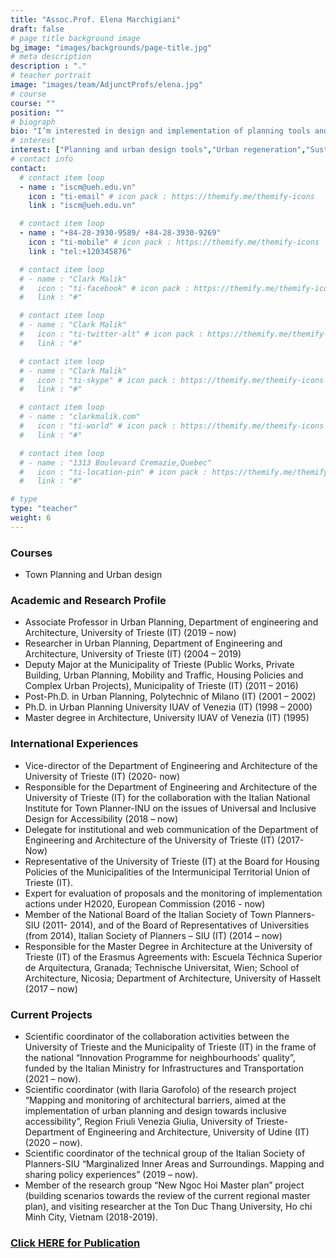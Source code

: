 ```yaml
---
title: "Assoc.Prof. Elena Marchigiani"
draft: false
# page title background image
bg_image: "images/backgrounds/page-title.jpg"
# meta description
description : "."
# teacher portrait
image: "images/team/AdjunctProfs/elena.jpg"
# course
course: ""
position: ""
# biograph
bio: "I’m interested in design and implementation of planning tools and urban projects, in the fields of social housing and neighbourhood regeneration, town planning and city management, territorial and landscape planning and design, public spatial policies (housing, welfare and mobility), participatory design processes."
# interest
interest: ["Planning and urban design tools","Urban regeneration","Sustainable Mobility","Integrated maritime and coastal planning"]
# contact info
contact:
  # contact item loop
  - name : "iscm@ueh.edu.vn"
    icon : "ti-email" # icon pack : https://themify.me/themify-icons
    link : "iscm@ueh.edu.vn"

  # contact item loop
  - name : "+84-28-3930-9589/ +84-28-3930-9269"
    icon : "ti-mobile" # icon pack : https://themify.me/themify-icons
    link : "tel:+120345876"

  # contact item loop
  # - name : "Clark Malik"
  #   icon : "ti-facebook" # icon pack : https://themify.me/themify-icons
  #   link : "#"

  # contact item loop
  # - name : "Clark Malik"
  #   icon : "ti-twitter-alt" # icon pack : https://themify.me/themify-icons
  #   link : "#"

  # contact item loop
  # - name : "Clark Malik"
  #   icon : "ti-skype" # icon pack : https://themify.me/themify-icons
  #   link : "#"

  # contact item loop
  # - name : "clarkmalik.com"
  #   icon : "ti-world" # icon pack : https://themify.me/themify-icons
  #   link : "#"

  # contact item loop
  # - name : "1313 Boulevard Cremazie,Quebec"
  #   icon : "ti-location-pin" # icon pack : https://themify.me/themify-icons
  #   link : "#"

# type
type: "teacher"
weight: 6
---
```

### Courses
* Town Planning and Urban design

### Academic and Research Profile
* Associate Professor in Urban Planning, Department of engineering and Architecture, University of Trieste (IT) (2019 – now)
* Researcher in Urban Planning, Department of Engineering and Architecture, University of Trieste (IT) (2004 – 2019)
* Deputy Major at the Municipality of Trieste (Public Works, Private Building, Urban Planning, Mobility and Traffic, Housing Policies and Complex Urban Projects), Municipality of Trieste (IT) (2011 – 2016)
* Post-Ph.D. in Urban Planning, Polytechnic of Milano (IT) (2001 – 2002)
* Ph.D. in Urban Planning University IUAV of Venezia (IT) (1998 – 2000)
* Master degree in Architecture, University IUAV of Venezia (IT) (1995)


### International Experiences
* Vice-director of the Department of Engineering and Architecture of the University of Trieste (IT) (2020- now)
* Responsible for the Department of Engineering and Architecture of the University of Trieste (IT) for the collaboration with the Italian National Institute for Town Planner-INU on the issues of Universal and Inclusive Design for Accessibility (2018 – now)
* Delegate for institutional and web communication of the Department of Engineering and Architecture of the University of Trieste (IT) (2017- Now)
* Representative of the University of Trieste (IT) at the Board for Housing Policies of the Municipalities of the Intermunicipal Territorial Union of Trieste (IT).
* Expert for evaluation of proposals and the monitoring of implementation actions under H2020, European Commission (2016 - now)
* Member of the National Board of the Italian Society of Town Planners-SIU (2011- 2014), and of the Board of Representatives of Universities (from 2014), Italian Society of Planners – SIU (IT) (2014 – now)
* Responsible for the Master Degree in Architecture at the University of Trieste (IT) of the Erasmus Agreements with: Escuela Téchnica Superior de Arquitectura, Granada; Technische Universitat, Wien; School of Architecture, Nicosia; Department of Architecture, University of Hasselt (2017 – now)


### Current Projects
* Scientific coordinator of the collaboration activities between the University of Trieste and the Municipality of Trieste (IT) in the frame of the national “Innovation Programme for neighbourhoods’ quality”, funded by the Italian Ministry for Infrastructures and Transportation (2021 – now).
* Scientific coordinator (with Ilaria Garofolo) of the research project “Mapping and monitoring of architectural barriers, aimed at the implementation of urban planning and design towards inclusive accessibility”, Region Friuli Venezia Giulia, University of Trieste-Department of Engineering and Architecture, University of Udine (IT) (2020 – now).
* Scientific coordinator of the technical group of the Italian Society of Planners-SIU “Marginalized Inner Areas and Surroundings. Mapping and sharing policy experiences” (2019 – now).
* Member of the research group “New Ngoc Hoi Master plan” project (building scenarios towards the review of the current regional master plan), and visiting researcher at the Ton Duc Thang University, Ho chi Minh City, Vietnam (2018-2019).


### [Click HERE for Publication](https://arts.units.it/simple-search?filterquery=rp00854&filtername=author&filtertype=authority&sort_by=bi_sort_2_sort&order=DESC#.V4CqT663FaV)
